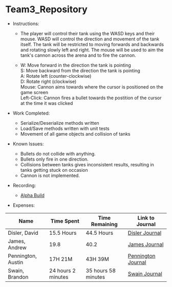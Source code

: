 # Team3_Repository

* Instructions: 
  * The player will control their tank using the WASD keys and their mouse. WASD will control the direction and movement of the tank itself. The tank will be restricted to moving forwards and backwards and rotating slowly left and right. The mouse will be used to aim the tank's cannon across the arena and to fire the cannon.

  * W: Move forward in the direction the tank is pointing  
S: Move backward from the direction the tank is pointing  
A: Rotate left (counter-clockwise)   
D: Rotate right (clockwise)  
Mouse: Cannon aims towards where the cursor is positioned on the game screen   
Left-Click: Cannon fires a bullet towards the postition of the cursor at the time it was clicked  

* Work Completed: 
  * Serialize/Deserialize methods written
  * Load/Save methods written with unit tests
  * Movement of all game objects and collision of tanks
* Known Issues: 
  * Bullets do not collide with anything.
  * Bullets only fire in one direction.
  * Collisions between tanks gives inconsistent results, resulting in tanks getting stuck on occasion
  * Cannon is not implemented.
* Recording: 
  * [Alpha Build](https://www.youtube.com/watch?v=HLsGVoCF8H4&feature=youtu.be)
* Expenses:    

Name | Time Spent | Time Remaining | Link to Journal
------ | ------ | ------ | ------
Disler, David | 15.5 Hours | 44.5 Hours | [Disler Journal](https://github.com/Cps209-Team-3/Team3_Repository/wiki/DislerJournal)
James, Andrew | 19.8 | 40.2 | [James Journal](https://github.com/Cps209-Team-3/Team3_Repository/wiki/JamesJournal)
Pennington, Austin | 17H 21M | 43H 39M | [Pennington Journal](https://github.com/Cps209-Team-3/Team3_Repository/wiki/PenningtonJournal)
Swain, Brandon | 24 hours 2 minutes | 35 hours 58 minutes | [Swain Journal](https://github.com/Cps209-Team-3/Team3_Repository/wiki/SwainJournal)

